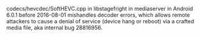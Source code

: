 codecs/hevcdec/SoftHEVC.cpp in libstagefright in mediaserver in Android 6.0.1 before 2016-08-01 mishandles decoder errors, which allows remote attackers to cause a denial of service (device hang or reboot) via a crafted media file, aka internal bug 28816956.